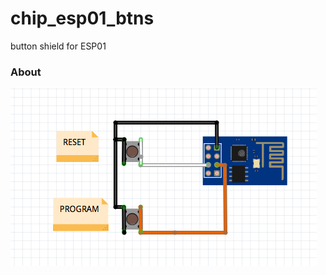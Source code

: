 # chip_esp01_btns
button shield for ESP01
### About
![alt text](https://github.com/JerryCFox/chip_esp01_btns/raw/master/breadboard.png)
